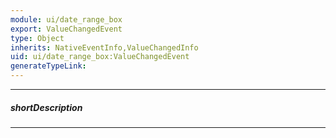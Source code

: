 ```yaml
---
module: ui/date_range_box
export: ValueChangedEvent
type: Object
inherits: NativeEventInfo,ValueChangedInfo
uid: ui/date_range_box:ValueChangedEvent
generateTypeLink: 
---
```

---
##### shortDescription
<!-- Description goes here -->

---
<!-- Description goes here -->